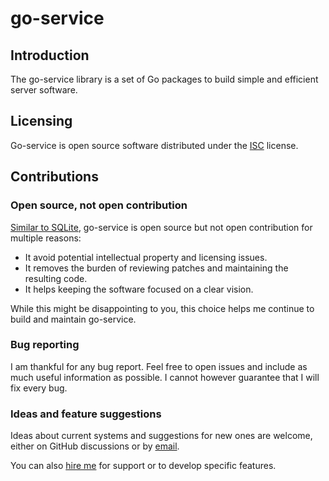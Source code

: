 # go-service
## Introduction
The go-service library is a set of Go packages to build simple and efficient
server software.

## Licensing
Go-service is open source software distributed under the
[ISC](https://opensource.org/licenses/ISC) license.

## Contributions
### Open source, not open contribution
[Similar to SQLite](https://www.sqlite.org/copyright.html), go-service is open
source but not open contribution for multiple reasons:

- It avoid potential intellectual property and licensing issues.
- It removes the burden of reviewing patches and maintaining the resulting
  code.
- It helps keeping the software focused on a clear vision.

While this might be disappointing to you, this choice helps me continue to
build and maintain go-service.

### Bug reporting
I am thankful for any bug report. Feel free to open issues and include as much
useful information as possible. I cannot however guarantee that I will fix
every bug.

### Ideas and feature suggestions
Ideas about current systems and suggestions for new ones are welcome, either
on GitHub discussions or by [email](mailto:nicolas@n16f.net).

You can also [hire me](mailto:nicolas@exograd.com) for support or to develop
specific features.
